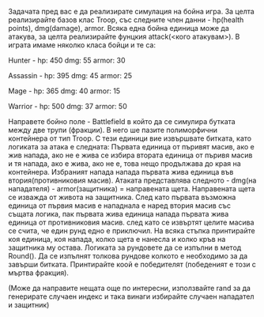 Задачата пред вас е да реализирате симулация на бойна игра.
За целта реализирайте базов клас Troop, със следните член данни - hp(health points), dmg(damage), armor. 
Всяка една бойна единица може да атакува, за целта реализирайте фунцкия attack(<кого атакувам>).
В играта имаме няколко класа бойци и те са:

Hunter - hp: 450 dmg: 55 armor: 30

Assassin - hp: 395 dmg: 45 armor: 25

Mage - hp: 365 dmg: 40 armor: 15

Warrior - hp: 500 dmg: 37 armor: 50

Направете бойно поле - Battlefield в който да се симулира бутката между две трупи (фракции). В него ше пазите полиморфични контейнера от тип Troop. 
С тези единици вие извършвате битката, като логиката за атака е следната: Първата единица от пъривят масив, ако е жив напада, ако не е жива се избира втората единица от пъривя масив и тя напада, ако е жива, ако не е, това нещо продължава до края на контейнера.
Избраният напада напада първата жива единица във втория(противниковия масив). Атаката представлява следното - dmg(на нападателя) - armor(защитника) = направената щета. Направената щета се изважда от живота на защитника.
След като първата възможна единица от първия масив е нападнала е наред втория масив със същата логика, пак първата жива единица напада първата жива единица от противниковия масив. след като се извъртят целите масива се счита, че един рунд едно е приключил.
На всяка стъпка принтирайте коя единица, коя напада, колко щета е нанесла и колко кръв на защитника му остава. Логиката за рундовете да се изпълни в метод Round(). Да се изпълнят толкова рундове колкото е необходимо за да завърши битката.
Принтирайте коой е победителят (победеният е този с мъртва фракция).

(Може да направите нещата още по интересни, използвайте rand за да генерирате случаен индекс и така винаги избирайте случаен нападател и защитник) 

